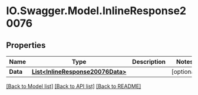 # IO.Swagger.Model.InlineResponse20076
## Properties

Name | Type | Description | Notes
------------ | ------------- | ------------- | -------------
**Data** | [**List&lt;InlineResponse20076Data&gt;**](InlineResponse20076Data.md) |  | [optional] 

[[Back to Model list]](../README.md#documentation-for-models) [[Back to API list]](../README.md#documentation-for-api-endpoints) [[Back to README]](../README.md)

